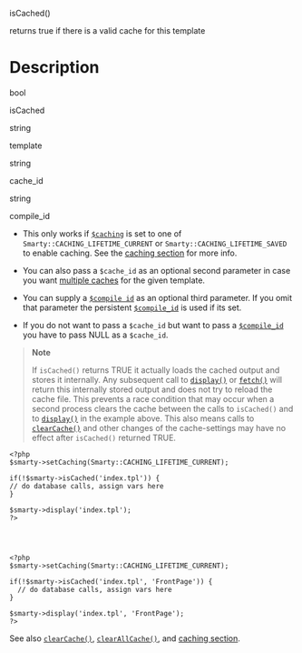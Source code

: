 isCached()

returns true if there is a valid cache for this template

Description
===========

bool

isCached

string

template

string

cache\_id

string

compile\_id

- This only works if [`$caching`](#variable.caching) is set to one of
  `Smarty::CACHING_LIFETIME_CURRENT` or
  `Smarty::CACHING_LIFETIME_SAVED` to enable caching. See the [caching
  section](#caching) for more info.

- You can also pass a `$cache_id` as an optional second parameter in
  case you want [multiple caches](#caching.multiple.caches) for the
  given template.

- You can supply a [`$compile id`](#variable.compile.id) as an
  optional third parameter. If you omit that parameter the persistent
  [`$compile_id`](#variable.compile.id) is used if its set.

- If you do not want to pass a `$cache_id` but want to pass a
  [`$compile_id`](#variable.compile.id) you have to pass NULL as a
  `$cache_id`.

> **Note**
>
> If `isCached()` returns TRUE it actually loads the cached output and
> stores it internally. Any subsequent call to
> [`display()`](#api.display) or [`fetch()`](#api.fetch) will return
> this internally stored output and does not try to reload the cache
> file. This prevents a race condition that may occur when a second
> process clears the cache between the calls to `isCached()` and to
> [`display()`](#api.display) in the example above. This also means
> calls to [`clearCache()`](#api.clear.cache) and other changes of the
> cache-settings may have no effect after `isCached()` returned TRUE.

    <?php
    $smarty->setCaching(Smarty::CACHING_LIFETIME_CURRENT);

    if(!$smarty->isCached('index.tpl')) {
    // do database calls, assign vars here
    }

    $smarty->display('index.tpl');
    ?>

       


    <?php
    $smarty->setCaching(Smarty::CACHING_LIFETIME_CURRENT);

    if(!$smarty->isCached('index.tpl', 'FrontPage')) {
      // do database calls, assign vars here
    }

    $smarty->display('index.tpl', 'FrontPage');
    ?>

See also [`clearCache()`](#api.clear.cache),
[`clearAllCache()`](#api.clear.all.cache), and [caching
section](#caching).
